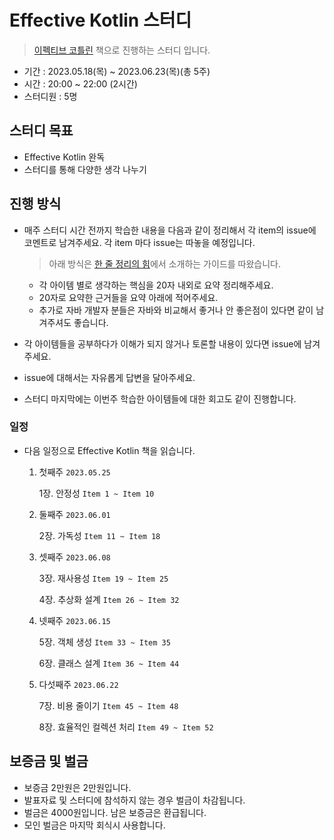 # Effective Kotlin 스터디

> [이펙티브 코틀린](https://product.kyobobook.co.kr/detail/S000001033129) 책으로 진행하는 스터디 입니다.

- 기간 : 2023.05.18(목) ~ 2023.06.23(목)(총 5주)
- 시간 : 20:00 ~ 22:00 (2시간)
- 스터디원 : 5명

## 스터디 목표

- Effective Kotlin 완독
- 스터디를 통해 다양한 생각 나누기

## 진행 방식

- 매주 스터디 시간 전까지 학습한 내용을 다음과 같이 정리해서 각 item의 issue에 코멘트로 남겨주세요. 각 item 마다 issue는 따놓을 예정입니다.
    
    > 아래 방식은 [한 줄 정리의 힘](https://product.kyobobook.co.kr/detail/S000001939259)에서 소개하는 가이드를 따왔습니다.
    
    - 각 아이템 별로 생각하는 핵심을 20자 내외로 요약 정리해주세요.
    - 20자로 요약한 근거들을 요약 아래에 적어주세요.
    - 추가로 자바 개발자 분들은 자바와 비교해서 좋거나 안 좋은점이 있다면 같이 남겨주셔도 좋습니다.

- 각 아이템들을 공부하다가 이해가 되지 않거나 토론할 내용이 있다면 issue에 남겨주세요.
- issue에 대해서는 자유롭게 답변을 달아주세요.
- 스터디 마지막에는 이번주 학습한 아이템들에 대한 회고도 같이 진행합니다.

### 일정

- 다음 일정으로 Effective Kotlin 책을 읽습니다.

    1. 첫째주 `2023.05.25`
        
        1장. 안정성 `Item 1 ~ Item 10`
        
    2. 둘째주 `2023.06.01`
        
        2장. 가독성 `Item 11 ~ Item 18`
        
    3. 셋째주 `2023.06.08`
        
        3장. 재사용성 `Item 19 ~ Item 25`
        
        4장. 추상화 설계 `Item 26 ~ Item 32`
        
    4. 넷째주 `2023.06.15`
        
        5장. 객체 생성 `Item 33 ~ Item 35`
        
        6장. 클래스 설계 `Item 36 ~ Item 44`
        
    5. 다섯째주 `2023.06.22`
        
        7장. 비용 줄이기 `Item 45 ~ Item 48`
        
        8장. 효율적인 컬렉션 처리 `Item 49 ~ Item 52`

## 보증금 및 벌금

- 보증금 2만원은 2만원입니다.
- 발표자료 및 스터디에 참석하지 않는 경우 벌금이 차감됩니다.
- 벌금은 4000원입니다. 남은 보증금은 환급됩니다.
- 모인 벌금은 마지막 회식시 사용합니다.
